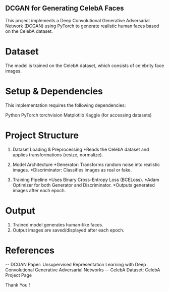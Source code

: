 ## DCGAN for Generating CelebA Faces



This project implements a Deep Convolutional Generative Adversarial Network (DCGAN) using PyTorch to generate realistic human faces based on the CelebA dataset.

# Dataset
The model is trained on the CelebA dataset, which consists of celebrity face images.

# Setup & Dependencies

This implementation requires the following dependencies:

Python
PyTorch
torchvision
Matplotlib
Kaggle (for accessing datasets)

# Project Structure

1. Dataset Loading & Preprocessing
    *Reads the CelebA dataset and applies transformations (resize, normalize).
   
2. Model Architecture
    *Generator: Transforms random noise into realistic images.
    *Discriminator: Classifies images as real or fake.
   
3. Training Pipeline
    *Uses Binary Cross-Entropy Loss (BCELoss).
    *Adam Optimizer for both Generator and Discriminator.
    *Outputs generated images after each epoch.

# Output
1. Trained model generates human-like faces.
2. Output images are saved/displayed after each epoch.

# References

-- DCGAN Paper: Unsupervised Representation Learning with Deep Convolutional Generative Adversarial Networks
-- CelebA Dataset: CelebA Project Page  

Thank You !
